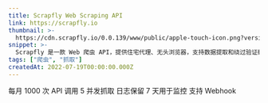```yaml
---
title: Scrapfly Web Scraping API
link: https://scrapfly.io
thumbnail: >-
  https://cdn.scrapfly.io/0.0.139/www/public/apple-touch-icon.png?version=0.0.139
snippet: >-
  Scrapfly 是一款 Web 爬虫 API，提供住宅代理、无头浏览器，支持数据提取和绕过验证码/反爬虫。
tags: ["爬虫", "抓取"]
createdAt: 2022-07-19T00:00:00.000Z
---
```

每月 1000 次 API 调用
5 并发抓取
日志保留 7 天用于监控
支持 Webhook